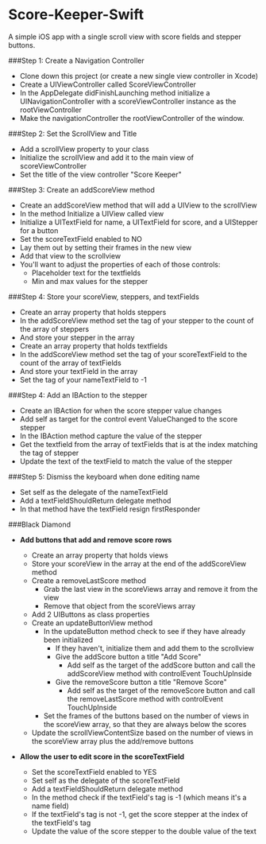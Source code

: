 Score-Keeper-Swift
==================

A simple iOS app with a single scroll view with score fields and stepper buttons.

###Step 1: Create a Navigation Controller
- Clone down this project (or create a new single view controller in Xcode)
- Create a UIViewController called ScoreViewController
- In the AppDelegate didFinishLaunching method initialize a UINavigationController with a scoreViewController instance as the rootViewController
- Make the navigationController the rootViewController of the window.

###Step 2: Set the ScrollView and Title
- Add a scrollView property to your class
- Initialize the scrollView and add it to the main view of scoreViewController
- Set the title of the view controller "Score Keeper"

###Step 3: Create an addScoreView method
- Create an addScoreView method that will add a UIView to the scrollView
- In the method Initialize a UIView called view
- Initialize a UITextField for name, a UITextField for score, and a UIStepper for a button
- Set the scoreTextField enabled to NO
- Lay them out by setting their frames in the new view
- Add that view to the scrollview
- You'll want to adjust the properties of each of those controls: 
  - Placeholder text for the textfields
  - Min and max values for the stepper
  
###Step 4: Store your scoreView, steppers, and textFields
- Create an array property that holds steppers
- In the addScoreView method set the tag of your stepper to the count of the array of steppers
- And store your stepper in the array
- Create an array property that holds textfields
- In the addScoreView method set the tag of your scoreTextField to the count of the array of textFields
- And store your textField in the array
- Set the tag of your nameTextField to -1

###Step 4: Add an IBAction to the stepper
- Create an IBAction for when the score stepper value changes
- Add self as target for the control event ValueChanged to the score stepper
- In the IBAction method capture the value of the stepper
- Get the textfield from the array of textFields that is at the index matching the tag of stepper
- Update the text of the textField to match the value of the stepper

###Step 5: Dismiss the keyboard when done editing name
- Set self as the delegate of the nameTextField
- Add a textFieldShouldReturn delegate method
- In that method have the textField resign firstResponder



###Black Diamond
- **Add buttons that add and remove score rows**
  - Create an array property that holds views
  - Store your scoreView in the array at the end of the addScoreView method
  - Create a removeLastScore method
    - Grab the last view in the scoreViews array and remove it from the view
    - Remove that object from the scoreViews array
  - Add 2 UIButtons as class properties 
  - Create an updateButtonView method
    - In the updateButton method check to see if they have already been initialized
      - If they haven't, initialize them and add them to the scrollview
      - Give the addScore button a title "Add Score"
        - Add self as the target of the addScore button and call the addScoreView method with controlEvent TouchUpInside
      - Give the removeScore button a title "Remove Score"
        - Add self as the target of the removeScore button and call the removeLastScore method with controlEvent TouchUpInside
    - Set the frames of the buttons based on the number of views in the scoreView array, so that they are always below the scores
  - Update the scrollViewContentSize based on the number of views in the scoreView array plus the add/remove buttons
  

- **Allow the user to edit score in the scoreTextField**
  - Set the scoreTextField enabled to YES
  - Set self as the delegate of the scoreTextField
  - Add a textFieldShouldReturn delegate method
  - In the method check if the textField's tag is -1 (which means it's a name field)
  - If the textField's tag is not -1, get the score stepper at the index of the textField's tag
  - Update the value of the score stepper to the double value of the text



